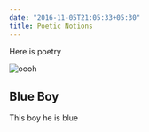```yaml
---
date: "2016-11-05T21:05:33+05:30"
title: Poetic Notions
---
```


Here is poetry

![oooh][2]


## Blue Boy

This boy he is blue

[2]: /img/blog/greek_blue.png
